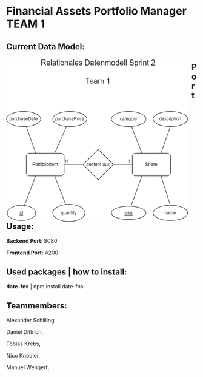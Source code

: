 # Financial Assets Portfolio Manager TEAM 1

## Current Data Model:

<img src="ER Diagram Sprint2 Team1.png"
     alt="Markdown Monster icon"
     style="float: left; margin-right: 10px;" />

## Port Usage:

**Backend Port**: 8080 

**Frontend Port**: 4200

## Used packages | how to install: 

**date-fns** | npm install date-fns

## Teammembers:

Alexander Schilling, 

Daniel Dittrich, 

Tobias Krebs, 

Nico Knödler,

Manuel Wengert, 
